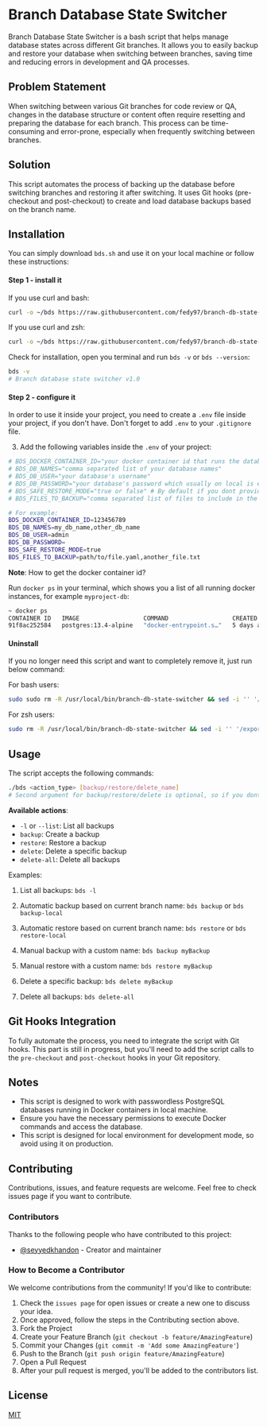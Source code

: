 # Branch Database State Switcher

Branch Database State Switcher is a bash script that helps manage database states across different Git branches. It allows you to easily backup and restore your database when switching between branches, saving time and reducing errors in development and QA processes.

## Problem Statement

When switching between various Git branches for code review or QA, changes in the database structure or content often require resetting and preparing the database for each branch. This process can be time-consuming and error-prone, especially when frequently switching between branches.

## Solution

This script automates the process of backing up the database before switching branches and restoring it after switching. It uses Git hooks (pre-checkout and post-checkout) to create and load database backups based on the branch name.

## Installation

You can simply download `bds.sh` and use it on your local machine or follow these instructions:

#### Step 1 - install it

 
If you use curl and bash:

```sh
curl -o ~/bds https://raw.githubusercontent.com/fedy97/branch-db-state-switcher/main/bds.sh && chmod +x ~/bds && sudo mkdir -p /usr/local/bin/branch-db-state-switcher && sudo mv ~/bds /usr/local/bin/branch-db-state-switcher/bds && if ! grep -q '/usr/local/bin/branch-db-state-switcher' ~/.bashrc; then echo 'export PATH="/usr/local/bin/branch-db-state-switcher:$PATH"' >> ~/.bashrc; fi && source ~/.bashrc && RESULT=$(bds -v) && echo "\r\n $RESULT has been installed. \r\n" && echo "Read available commands https://github.com/SeyyedKhandon/branch-db-state-switcher" && echo "\r\n****Please give a star on github to support us.****\r\n"
```

If you use curl and zsh:

```sh
curl -o ~/bds https://raw.githubusercontent.com/fedy97/branch-db-state-switcher/main/bds.sh && chmod +x ~/bds && sudo mkdir -p /usr/local/bin/branch-db-state-switcher && sudo mv ~/bds /usr/local/bin/branch-db-state-switcher/bds && if ! grep -q '/usr/local/bin/branch-db-state-switcher' ~/.zshrc; then echo 'export PATH="/usr/local/bin/branch-db-state-switcher:$PATH"' >> ~/.zshrc; fi && source ~/.zshrc && RESULT=$(bds -v) && echo "\r\n $RESULT has been installed. \r\n" && echo "Read available commands https://github.com/SeyyedKhandon/branch-db-state-switcher" && echo "\r\n****Please give a star on github to support us.****\r\n"
```

Check for installation, open you terminal and run `bds -v` or `bds --version`: 
```sh
bds -v
# Branch database state switcher v1.0
```

#### Step 2 - configure it

In order to use it inside your project, you need to create a `.env` file inside your project, if you don't have. Don't forget to add `.env` to your `.gitignore` file. 

3. Add the following variables inside the `.env` of your project:

```bash
# BDS_DOCKER_CONTAINER_ID="your docker container id that runs the database" 
# BDS_DB_NAMES="comma separated list of your database names"
# BDS_DB_USER="your database's username"
# BDS_DB_PASSWORD="your database's password which usually on local is empty"
# BDS_SAFE_RESTORE_MODE="true or false" # By default if you dont provide anything, it is true, so before any restore command, it will take safemode backup. If you want to turnoff this feature, just set it's value to false. 
# BDS_FILES_TO_BACKUP="comma separated list of files to include in the backup"

# For example:
BDS_DOCKER_CONTAINER_ID=123456789
BDS_DB_NAMES=my_db_name,other_db_name
BDS_DB_USER=admin
BDS_DB_PASSWORD=
BDS_SAFE_RESTORE_MODE=true
BDS_FILES_TO_BACKUP=path/to/file.yaml,another_file.txt
```

**Note**: How to get the docker container id?

Run `docker ps` in your terminal, which shows you a list of all running docker instances, for example `myproject-db`:

```bash
~ docker ps
CONTAINER ID   IMAGE                  COMMAND                  CREATED      STATUS      PORTS                                          NAMES
91f8ac252584   postgres:13.4-alpine   "docker-entrypoint.s…"   5 days ago   Up 5 days   0.0.0.0:5432->5432/tcp                         myproject-db
```

#### Uninstall

If you no longer need this script and want to completely remove it, just run below command:

For bash users:

```sh
sudo sudo rm -R /usr/local/bin/branch-db-state-switcher && sed -i '' '/export PATH="\/usr\/local\/bin\/branch-db-state-switcher:\$PATH"/d' ~/.zshrc && source ~/.zshrc && echo "Branch DB State Switcher has been uninstalled."
```

For zsh users:

```sh
sudo rm -R /usr/local/bin/branch-db-state-switcher && sed -i '' '/export PATH="\/usr\/local\/bin\/branch-db-state-switcher:\$PATH"/d' ~/.zshrc && source ~/.zshrc && echo "Branch DB State Switcher has been uninstalled."
```


## Usage

The script accepts the following commands:

```sh
./bds <action_type> [backup/restore/delete_name]
# Second argument for backup/restore/delete is optional, so if you dont provide it, it will automatically generate a name based on your current working branch

```

**Available actions**:

- `-l` or `--list`: List all backups
- `backup`: Create a backup
- `restore`: Restore a backup
- `delete`: Delete a specific backup
- `delete-all`: Delete all backups

Examples:

1. List all backups: `bds -l`

2. Automatic backup based on current branch name: `bds backup` or `bds backup-local`

3. Automatic restore based on current branch name: `bds restore` or `bds restore-local`

4. Manual backup with a custom name: `bds backup myBackup`

5. Manual restore with a custom name: `bds restore myBackup`

6. Delete a specific backup: `bds delete myBackup`

7. Delete all backups: `bds delete-all`

## Git Hooks Integration

To fully automate the process, you need to integrate the script with Git hooks. This part is still in progress, but you'll need to add the script calls to the `pre-checkout` and `post-checkout` hooks in your Git repository.

## Notes

- This script is designed to work with passwordless PostgreSQL databases running in Docker containers in local machine.
- Ensure you have the necessary permissions to execute Docker commands and access the database.
- This script is designed for local environment for development mode, so avoid using it on production.

## Contributing

Contributions, issues, and feature requests are welcome. Feel free to check issues page if you want to contribute.

### Contributors

Thanks to the following people who have contributed to this project:

* [@seyyedkhandon](https://github.com/seyyedkhandon) - Creator and maintainer


### How to Become a Contributor

We welcome contributions from the community! If you'd like to contribute:

1. Check the `issues page` for open issues or create a new one to discuss your idea.
1. Once approved, follow the steps in the Contributing section above.
1. Fork the Project
1. Create your Feature Branch (`git checkout -b feature/AmazingFeature`)
1. Commit your Changes (`git commit -m 'Add some AmazingFeature'`)
1. Push to the Branch (`git push origin feature/AmazingFeature`)
1. Open a Pull Request
1. After your pull request is merged, you'll be added to the contributors list.

## License

[MIT](https://choosealicense.com/licenses/mit/)

